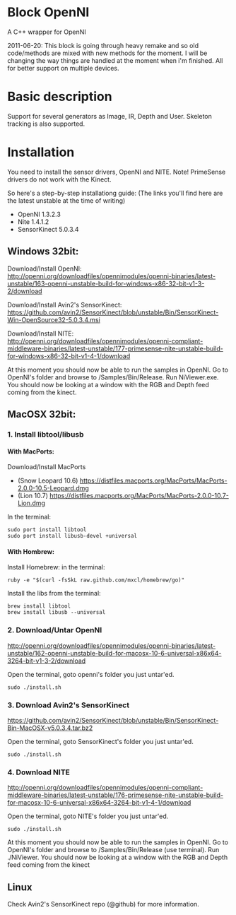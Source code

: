 Block OpenNI
============
A C++ wrapper for OpenNI

2011-06-20:
This block is going through heavy remake and so old code/methods are mixed with
new methods for the moment.  I will be changing the way things are handled at
the moment when i'm finished. All for better support on multiple devices.

Basic description
=================

Support for several generators as Image, IR, Depth and User.
Skeleton tracking is also supported.

Installation
============

You need to install the sensor drivers, OpenNI and NITE.
Note! PrimeSense drivers do not work with the Kinect. 


So here's a step-by-step installationg guide:
(The links you'll find here are the latest unstable at the time of writing)

- OpenNI 1.3.2.3
- Nite 1.4.1.2
- SensorKinect 5.0.3.4

Windows 32bit:
--------------

Download/Install OpenNI:
http://openni.org/downloadfiles/opennimodules/openni-binaries/latest-unstable/163-openni-unstable-build-for-windows-x86-32-bit-v1-3-2/download

Download/Install Avin2's SensorKinect:
https://github.com/avin2/SensorKinect/blob/unstable/Bin/SensorKinect-Win-OpenSource32-5.0.3.4.msi

Download/Install NITE:
http://openni.org/downloadfiles/opennimodules/openni-compliant-middleware-binaries/latest-unstable/177-primesense-nite-unstable-build-for-windows-x86-32-bit-v1-4-1/download

At this moment you should now be able to run the samples in OpenNI.  Go to
OpenNI's folder and browse to /Samples/Bin/Release. Run NiViewer.exe. You
should now be looking at a window with the RGB and Depth feed coming from the
kinect.

MacOSX 32bit:
-------------

### 1. Install libtool/libusb ###

#### With MacPorts: ####

Download/Install MacPorts
- (Snow Leopard 10.6) https://distfiles.macports.org/MacPorts/MacPorts-2.0.0-10.5-Leopard.dmg
- (Lion 10.7) https://distfiles.macports.org/MacPorts/MacPorts-2.0.0-10.7-Lion.dmg

In the terminal:

    sudo port install libtool
    sudo port install libusb-devel +universal

#### With Hombrew: ####

Install Homebrew: in the terminal:

    ruby -e "$(curl -fsSkL raw.github.com/mxcl/homebrew/go)"

Install the libs from the terminal:

    brew install libtool
    brew install libusb --universal


### 2. Download/Untar OpenNI ###

http://openni.org/downloadfiles/opennimodules/openni-binaries/latest-unstable/162-openni-unstable-build-for-macosx-10-6-universal-x86x64-3264-bit-v1-3-2/download

Open the terminal, goto openni's folder you just untar'ed.

    sudo ./install.sh

### 3. Download Avin2's SensorKinect ###

https://github.com/avin2/SensorKinect/blob/unstable/Bin/SensorKinect-Bin-MacOSX-v5.0.3.4.tar.bz2

Open the terminal, goto SensorKinect's folder you just untar'ed.

    sudo ./install.sh

### 4. Download NITE ###

http://openni.org/downloadfiles/opennimodules/openni-compliant-middleware-binaries/latest-unstable/176-primesense-nite-unstable-build-for-macosx-10-6-universal-x86x64-3264-bit-v1-4-1/download

Open the terminal, goto NITE's folder you just untar'ed.

    sudo ./install.sh

At this moment you should now be able to run the samples in OpenNI. Go to
OpenNI's folder and browse to /Samples/Bin/Release (use terminal). Run
./NiViewer. You should now be looking at a window with the RGB and Depth feed
coming from the kinect

	
Linux
-----

Check Avin2's SensorKinect repo (@github) for more information.
